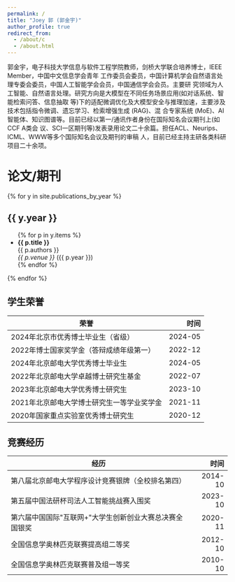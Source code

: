 ```yaml
---
permalink: /
title: "Joey 郭 (郭金宇)"
author_profile: true
redirect_from: 
  - /about/c
  - /about.html
---
```


郭金宇，电子科技大学信息与软件工程学院教师，剑桥大学联合培养博士，IEEE Member，中国中文信息学会青年
工作委员会委员，中国计算机学会自然语言处理专委会委员，中国人工智能学会会员，中国通信学会会员。主要研
究领域为人工智能、自然语言处理。研究方向是大模型在不同任务场景应用(如对话系统、智能检索问答、信息抽取
等)下的适配微调优化及大模型安全与推理加速，主要涉及技术包括指令微调、遗忘学习、检索增强生成 (RAG)、混
合专家系统 (MoE)、AI智能体、知识图谱等。目前已经以第一/通讯作者身份在国际知名会议期刊上(如CCF A类会
议、SCI一区期刊等)发表录用论文二十余篇。担任ACL、Neurips、ICML、WWW等多个国际知名会议及期刊的审稿
人，目前已经主持主研各类科研项目二十余项。


论文/期刊
======

{% for y in site.publications_by_year %}
  <h2>{{ y.year }}</h2>
  <ul>
  {% for p in y.items %}
    <li><strong>{{ p.title }}</strong><br/>
        {{ p.authors }}<br/>
        <em>{{ p.venue }}</em> ({{ p.year }})
    </li>
  {% endfor %}
  </ul>
{% endfor %}


学生荣誉
------

| 荣誉 | 时间 |
|------|-----:|
| 2024年北京市优秀博士毕业生（省级） | 2024-05 |
| 2022年博士国家奖学金（答辩成绩年级第一） | 2022-12 |
| 2024年北京邮电大学优秀博士毕业生 | 2024-05 |
| 2022年北京邮电大学卓越博士研究生基金 | 2022-07 |
| 2023年北京邮电大学优秀博士研究生 | 2023-10 |
| 2021年北京邮电大学博士研究生一等学业奖学金 | 2021-11 |
| 2020年国家重点实验室优秀博士研究生 | 2020-12 |

竞赛经历
------

| 经历 | 时间 |
|------|-----:|
| 第八届北京邮电大学程序设计竞赛银牌（全校排名第四） | 2014-10 |
| 第五届中国法研杯司法人工智能挑战赛入围奖 | 2023-10 |
| 第六届中国国际"互联网+"大学生创新创业大赛总决赛全国银奖 | 2020-11 |
| 全国信息学奥林匹克联赛提高组二等奖 | 2012-10 |
| 全国信息学奥林匹克联赛普及组一等奖 | 2010-10 |

